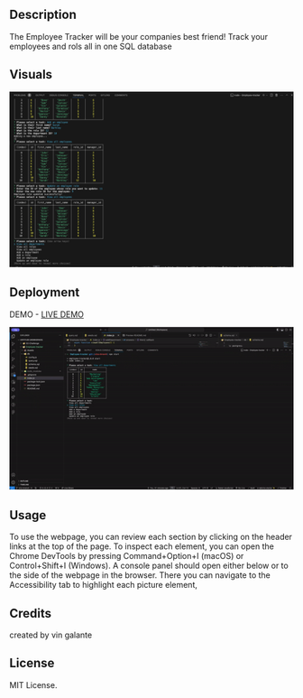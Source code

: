 ## Description

The Employee Tracker will be your companies best friend! Track your employees and rols all in one SQL database
## Visuals

<img src="./imgg.png" >



## Deployment


DEMO - [LIVE DEMO](https://drive.google.com/file/d/1B45-GUFFraQkn-C4fk6g1Inpg-UVha8H/view)

![](/Assets/gi2.gif)

## Usage

To use the webpage, you can review each section by clicking on the header links at the top of the page. To inspect each element, you can open the Chrome DevTools by pressing Command+Option+I (macOS) or Control+Shift+I (Windows). A console panel should open either below or to the side of the webpage in the browser. There you can navigate to the Accessibility tab to highlight each picture element,

## Credits

created by vin galante

## License

MIT License.
